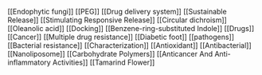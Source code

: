 [[Endophytic fungi]]
[[PEG]]
[[Drug delivery system]]
[[Sustainable Release]]
[[Stimulating Responsive Release]]
[[Circular dichroism]]
[[Oleanolic acid]]
[[Docking]]
[[Benzene-ring-substituted Indole]]
[[Drugs]]
[[Cancer]]
[[Multiple drug resistance]]
[[Diabetic foot]]
[[pathogens]]
[[Bacterial resistance]]
[[Characterization]]
[[Antioxidant]]
[[Antibacterial]]
[[Nanoliposome]]
[[Carbohydrate Polymers]]
[[Anticancer And Anti-inflammatory Activities]]
[[Tamarind Flower]]
